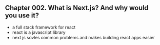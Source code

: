 
## Chapter 002. What is Next.js? And why would you use it?

* a full stack framework for react
* react is a javascript library
* next js sovles common problems and makes building react apps easier